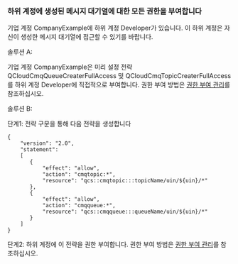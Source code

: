 ### 하위 계정에 생성된 메시지 대기열에 대한 모든 권한을 부여합니다

기업 계정 CompanyExample에 하위 계정 Developer가 있습니다. 이 하위 계정은 자신이 생성한 메시지 대기열에 접근할 수 있기를 바랍니다.

솔루션 A:

기업 계정 CompanyExample은 미리 설정 전략 QCloudCmqQueueCreaterFullAccess 및 QCloudCmqTopicCreaterFullAccess를 하위 계정 Developer에 직접적으로 부여합니다. 권한 부여 방법은 [권한 부여 관리](https://cloud.tencent.com/document/product/378/8961)를 참조하십시오.

솔루션 B:

단계1: 전략 구문을 통해 다음 전략을 생성합니다

```
{
    "version": "2.0",
    "statement":
    [
       {
           "effect": "allow",
           "action": "cmqtopic:*",
           "resource": "qcs::cmqtopic:::topicName/uin/${uin}/*"
       },
       {
           "effect": "allow",
           "action": "cmqqueue:*",
           "resource": "qcs::cmqqueue:::queueName/uin/${uin}/*"
       }
    ]
}
```

단계2: 하위 계정에 이 전략을 권한 부여합니다. 권한 부여 방법은 [권한 부여 관리](https://cloud.tencent.com/document/product/378/8961)를 참조하십시오.


